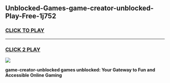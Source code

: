 
## Unblocked-Games-game-creator-unblocked-Play-Free-1j752
<h3>
<a href="https://premium76.site?title=game-creator-unblocked&ref=15A">CLICK TO PLAY</a></h3>
<hr>

<h3>
<a href="https://premium76.site?title=game-creator-unblocked&ref=15A">CLICK 2 PLAY</a>
  
</h3>

<a href="https://premium76.site?title=game-creator-unblocked&ref=15A"><img src="https://clearcache.store/games.png"></a>


**game-creator-unblocked games unblocked: Your Gateway to Fun and Accessible Online Gaming**
